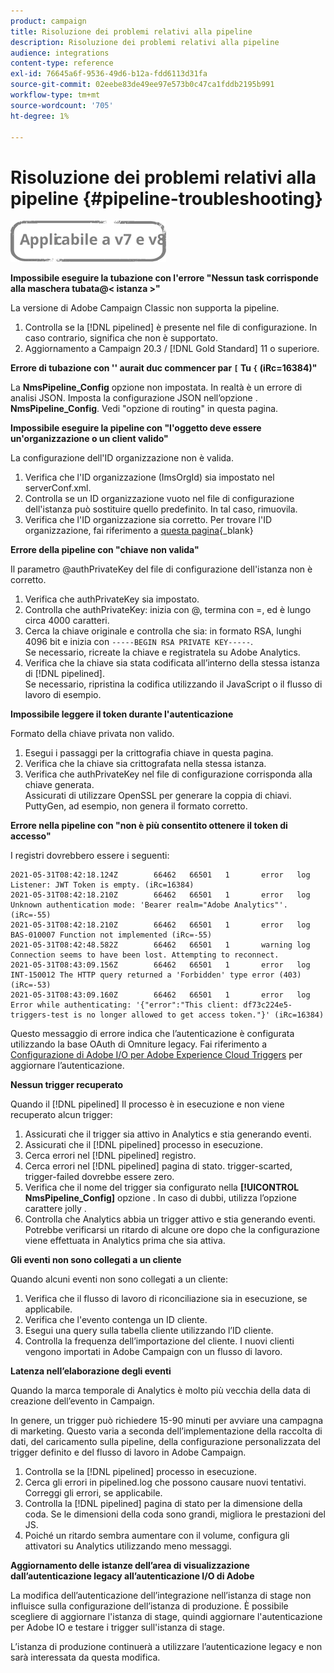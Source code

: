 ```yaml
---
product: campaign
title: Risoluzione dei problemi relativi alla pipeline
description: Risoluzione dei problemi relativi alla pipeline
audience: integrations
content-type: reference
exl-id: 76645a6f-9536-49d6-b12a-fdd6113d31fa
source-git-commit: 02eebe83de49ee97e573b0c47ca1fddb2195b991
workflow-type: tm+mt
source-wordcount: '705'
ht-degree: 1%

---
```


# Risoluzione dei problemi relativi alla pipeline {#pipeline-troubleshooting}

![](../../assets/common.svg)

**Impossibile eseguire la tubazione con l&#39;errore &quot;Nessun task corrisponde alla maschera tubata@&lt; istanza >&quot;**

La versione di Adobe Campaign Classic non supporta la pipeline.

1. Controlla se la [!DNL pipelined] è presente nel file di configurazione. In caso contrario, significa che non è supportato.
1. Aggiornamento a Campaign 20.3 / [!DNL Gold Standard] 11 o superiore.

**Errore di tubazione con &#39;&#39; aurait duc commencer par `[` Tu `{` (iRc=16384)&quot;**

La **NmsPipeline_Config** opzione non impostata. In realtà è un errore di analisi JSON.
Imposta la configurazione JSON nell’opzione . **NmsPipeline_Config**. Vedi &quot;opzione di routing&quot; in questa pagina.

**Impossibile eseguire la pipeline con &quot;l&#39;oggetto deve essere un&#39;organizzazione o un client valido&quot;**

La configurazione dell&#39;ID organizzazione non è valida.

1. Verifica che l&#39;ID organizzazione (ImsOrgId) sia impostato nel serverConf.xml.
1. Controlla se un ID organizzazione vuoto nel file di configurazione dell&#39;istanza può sostituire quello predefinito. In tal caso, rimuovila.
1. Verifica che l&#39;ID organizzazione sia corretto. Per trovare l&#39;ID organizzazione, fai riferimento a [questa pagina](https://experienceleague.adobe.com/docs/core-services/interface/administration/organizations.html?lang=it){_blank}

**Errore della pipeline con &quot;chiave non valida&quot;**

Il parametro @authPrivateKey del file di configurazione dell&#39;istanza non è corretto.

1. Verifica che authPrivateKey sia impostato.
1. Controlla che authPrivateKey: inizia con @, termina con =, ed è lungo circa 4000 caratteri.
1. Cerca la chiave originale e controlla che sia: in formato RSA, lunghi 4096 bit e inizia con `-----BEGIN RSA PRIVATE KEY-----`.
   <br> Se necessario, ricreate la chiave e registratela su Adobe Analytics.
1. Verifica che la chiave sia stata codificata all’interno della stessa istanza di [!DNL pipelined]. <br>Se necessario, ripristina la codifica utilizzando il JavaScript o il flusso di lavoro di esempio.

**Impossibile leggere il token durante l&#39;autenticazione**

Formato della chiave privata non valido.

1. Esegui i passaggi per la crittografia chiave in questa pagina.
1. Verifica che la chiave sia crittografata nella stessa istanza.
1. Verifica che authPrivateKey nel file di configurazione corrisponda alla chiave generata. <br>Assicurati di utilizzare OpenSSL per generare la coppia di chiavi. PuttyGen, ad esempio, non genera il formato corretto.

**Errore nella pipeline con &quot;non è più consentito ottenere il token di accesso&quot;**

I registri dovrebbero essere i seguenti:

```
2021-05-31T08:42:18.124Z        66462   66501   1       error   log     Listener: JWT Token is empty. (iRc=16384)
2021-05-31T08:42:18.210Z        66462   66501   1       error   log     Unknown authentication mode: 'Bearer realm="Adobe Analytics"'. (iRc=-55)
2021-05-31T08:42:18.210Z        66462   66501   1       error   log     BAS-010007 Function not implemented (iRc=-55)
2021-05-31T08:42:48.582Z        66462   66501   1       warning log     Connection seems to have been lost. Attempting to reconnect.
2021-05-31T08:43:09.156Z        66462   66501   1       error   log     INT-150012 The HTTP query returned a 'Forbidden' type error (403) (iRc=-53)
2021-05-31T08:43:09.160Z        66462   66501   1       error   log     Error while authenticating: '{"error":"This client: df73c224e5-triggers-test is no longer allowed to get access token."}' (iRc=16384)
```

Questo messaggio di errore indica che l’autenticazione è configurata utilizzando la base OAuth di Omniture legacy. Fai riferimento a [Configurazione di Adobe I/O per Adobe Experience Cloud Triggers](../../integrations/using/configuring-adobe-io.md) per aggiornare l’autenticazione.

**Nessun trigger recuperato**

Quando il [!DNL pipelined] Il processo è in esecuzione e non viene recuperato alcun trigger:

1. Assicurati che il trigger sia attivo in Analytics e stia generando eventi.
1. Assicurati che il [!DNL pipelined] processo in esecuzione.
1. Cerca errori nel [!DNL pipelined] registro.
1. Cerca errori nel [!DNL pipelined] pagina di stato. trigger-scarted, trigger-failed dovrebbe essere zero.
1. Verifica che il nome del trigger sia configurato nella **[!UICONTROL NmsPipeline_Config]** opzione . In caso di dubbi, utilizza l’opzione carattere jolly .
1. Controlla che Analytics abbia un trigger attivo e stia generando eventi. Potrebbe verificarsi un ritardo di alcune ore dopo che la configurazione viene effettuata in Analytics prima che sia attiva.

**Gli eventi non sono collegati a un cliente**

Quando alcuni eventi non sono collegati a un cliente:

1. Verifica che il flusso di lavoro di riconciliazione sia in esecuzione, se applicabile.
1. Verifica che l&#39;evento contenga un ID cliente.
1. Esegui una query sulla tabella cliente utilizzando l’ID cliente.
1. Controlla la frequenza dell’importazione del cliente. I nuovi clienti vengono importati in Adobe Campaign con un flusso di lavoro.

**Latenza nell’elaborazione degli eventi**

Quando la marca temporale di Analytics è molto più vecchia della data di creazione dell’evento in Campaign.

In genere, un trigger può richiedere 15-90 minuti per avviare una campagna di marketing. Questo varia a seconda dell’implementazione della raccolta di dati, del caricamento sulla pipeline, della configurazione personalizzata del trigger definito e del flusso di lavoro in Adobe Campaign.

1. Controlla se la [!DNL pipelined] processo in esecuzione.
1. Cerca gli errori in pipelined.log che possono causare nuovi tentativi. Correggi gli errori, se applicabile.
1. Controlla la [!DNL pipelined] pagina di stato per la dimensione della coda. Se le dimensioni della coda sono grandi, migliora le prestazioni del JS.
1. Poiché un ritardo sembra aumentare con il volume, configura gli attivatori su Analytics utilizzando meno messaggi.

**Aggiornamento delle istanze dell’area di visualizzazione dall’autenticazione legacy all’autenticazione I/O di Adobe**

La modifica dell’autenticazione dell’integrazione nell’istanza di stage non influisce sulla configurazione dell’istanza di produzione. È possibile scegliere di aggiornare l&#39;istanza di stage, quindi aggiornare l&#39;autenticazione per Adobe IO e testare i trigger sull&#39;istanza di stage.

L’istanza di produzione continuerà a utilizzare l’autenticazione legacy e non sarà interessata da questa modifica.
